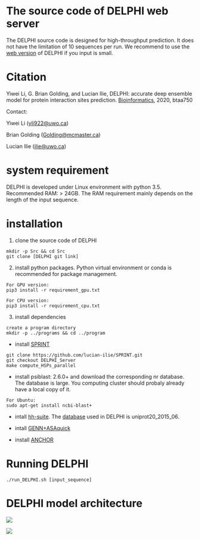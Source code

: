 # The source code of DELPHI web server
The DELPHI source code is designed for high-throughput prediction. It does not have the limitation of 10 sequences per run. We recommend to use the [web version](https://www.csd.uwo.ca/~yli922/index.php) of DELPHI if you input is small.
# Citation
Yiwei Li, G. Brian Golding, and Lucian Ilie, DELPHI: accurate deep ensemble model for protein interaction sites prediction. [Bioinformatics](https://doi.org/10.1093/bioinformatics/btaa750), 2020, btaa750

Contact: 

Yiwei Li (yli922@uwo.ca)

Brian Golding (Golding@mcmaster.ca)

Lucian Ilie (ilie@uwo.ca)
# system requirement
DELPHI is developed under Linux environment with python 3.5.
Recommended RAM: > 24GB. The RAM requirement mainly depends on the length of the input sequence. 

# installation
1. clone the source code of DELPHI
```
mkdir -p Src && cd Src
git clone [DELPHI git link]
```
2. install python packages. Python virtual environment or conda is recommended for package management.

``` 
For GPU version:
pip3 install -r requirement_gpu.txt
```

```
For CPU version: 
pip3 install -r requirement_cpu.txt
```

3. install dependencies

```
create a program directory
mkdir -p ../programs && cd ../program
```

 - install [SPRINT](https://github.com/lucian-ilie/SPRINT)
 ```
 git clone https://github.com/lucian-ilie/SPRINT.git
 git checkout DELPHI_Server
 make compute_HSPs_parallel
 ```
 
 - install psiblast: 2.6.0+ and download the corresponding nr database. The database is large. You computing cluster should probaly already have a local copy of it.
 ```
 For Ubuntu:
 sudo apt-get install ncbi-blast+
```
 
 - intall [hh-suite](https://github.com/soedinglab/hh-suite). The [database](http://wwwuser.gwdg.de/~compbiol/data/hhsuite/databases/hhsuite_dbs/old-releases/) used in DELPHI is uniprot20_2015_06.
 
 - intall [GENN+ASAquick](http://mamiris.com/software.html)
 
 - install [ANCHOR](http://anchor.elte.hu/Downloads.php)
 
# Running DELPHI
```
./run_DELPHI.sh [input_sequence]
```

# DELPHI model architecture 
![](img/Model_architecture.png)

![](img/many_2_one.png)
